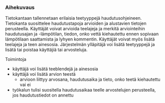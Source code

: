 ### Aihekuvaus
Tietokantaan tallennetaan erilaisia teetyyppejä haudutusohjeineen. Tietokanta suosittelee haudutustapoja arvioiden ja alustavien tietojen perusteella.
Käyttäjät voivat arvioida teelajeja ja merkitä arviointeihin haudutusajan ja -lämpötilan, tiedon, onko vettä kiehautettu ennen sopivaan lämpötilaan saattamista ja lyhyen kommentin.
Käyttäjät voivat myös lisätä teelajeja ja teen ainesosia.
Järjestelmän ylläpitäjä voi lisätä teetyyppejä ja lisätä tai poistaa käyttäjiä tai arvosteluja.

Toimintoja
- käyttäjä voi lisätä teeblendejä ja ainesosia
- käyttäjä voi lisätä arvion teestä
    - arvioon liittyy arvosana, haudutusaika ja tieto, onko teetä kiehautettu vai ei
- työkalun tulisi suositella haudutusaikaa teelle arvostelujen perusteella, jos haudutustiedot on annettu

